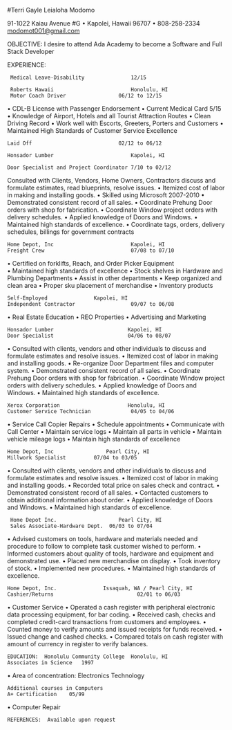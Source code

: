 #Terri Gayle Leialoha Modomo

91-1022 Kaiau Avenue #G • Kapolei, Hawaii 96707 • 808-258-2334
modomot001@gmail.com

OBJECTIVE:	I desire to attend Ada Academy to become a Software  and Full Stack Developer

EXPERIENCE:	 


     Medical Leave-Disability               12/15

	 Roberts Hawaii	                        Honolulu, HI
	 Motor Coach Driver	                06/12 to 12/15
      
•	CDL-B License with Passenger Endorsement
•	Current Medical Card 5/15
•	Knowledge of Airport, Hotels and all Tourist Attraction Routes
•	Clean Driving Record
•	Work well with Escorts, Greeters, Porters and Customers
•	Maintained High Standards of Customer Service Excellence

	
    Laid Off	                        02/12 to 06/12
           
    Honsador Lumber	                        Kapolei, HI
     
    Door Specialist and Project Coordinator 7/10 to 02/12  
    
   Consulted with Clients, Vendors, Home Owners, Contractors discuss
    and formulate estimates, read blueprints, resolve issues.
•	Itemized cost of labor in making and installing goods.
•	Skilled using Microsoft 2007-2010
•	Demonstrated consistent record of all sales.
•	Coordinate Prehung Door orders with shop for fabrication.
•	Coordinate Window project orders with delivery schedules.
•	Applied knowledge of Doors and Windows.
•	Maintained high standards of excellence.
•	Coordinate tags, orders, delivery schedules, billings for government contracts


	Home Depot, Inc	                        Kapolei, HI
	Freight Crew	                        07/08 to 07/10
•	Certified on forklifts, Reach, and Order Picker Equipment                		
•	Maintained high standards of excellence
•	Stock shelves in Hardware and Plumbing Departments
•	Assist in other departments
•	Keep organized and clean area
•	Proper sku placement of merchandise
•	Inventory products 
	
    
	Self-Employed				Kapolei, HI
	Independent Contractor	                09/07 to 06/08
•	Real Estate Education
•	REO Properties
•	Advertising and Marketing

 
    Honsador Lumber	                       Kapolei, HI
	Door Specialist	                       04/06 to 08/07
    
•	Consulted with clients, vendors and other individuals to discuss and formulate estimates and resolve issues.
•	Itemized cost of labor in making and installing goods.
•	Re-organize Door Department files and computer system.
•	Demonstrated consistent record of all sales.
•	Coordinate Prehung Door orders with shop for fabrication.
•	Coordinate Window project orders with delivery schedules.
•	Applied knowledge of Doors and Windows.
•	Maintained high standards of excellence.

	

	Xerox Corporation                      Honolulu, HI 
	Customer Service Technician  	        04/05 to 04/06
•	Service Call Copier Repairs
•	Schedule appointments
•	Communicate with Call Center
•	Maintain service logs
•	Maintain all parts in vehicle 
•	Maintain vehicle mileage logs
•	Maintain high standards of excellence


	Home Depot, Inc           		Pearl City, HI
	Millwork Specialist			07/04 to 03/05
•	Consulted with clients, vendors and other individuals to discuss and formulate estimates and resolve issues.
•	Itemized cost of labor in making and installing goods.
•	Recorded total price on sales check and contract.
•	Demonstrated consistent record of all sales.
•	Contacted customers to obtain additional information about order.
•	Applied knowledge of Doors and Windows.
•	Maintained high standards of excellence.

     
     Home Depot Inc.  	                Pearl City, HI
	 Sales Associate-Hardware Dept.	 06/03 to 07/04
            
•	Advised customers on tools, hardware and materials needed and procedure to follow to complete task customer wished to perform.
•	Informed customers about quality of tools, hardware and equipment and demonstrated use.
•	Placed new merchandise on display.
•	Took inventory of stock.
•	Implemented new procedures.
•	Maintained high standards of excellence.

    
    Home Depot, Inc.	           Issaquah, WA / Pearl City, HI
	Cashier/Returns	                          02/01 to 06/03
       
•	Customer Service
•	Operated a cash register with peripheral electronic data processing equipment, for bar coding.
•	Received cash, checks and completed credit-card transactions from customers and employees.
•	Counted money to verify amounts and issued receipts for funds received.
•	Issued change and cashed checks.
•	Compared totals on cash register with amount of currency in register to verify balances.

  
    EDUCATION:	Honolulu Community College	Honolulu, HI
	Associates in Science	1997
•	Area of concentration: Electronics Technology

	
	Additional courses in Computers	
	A+ Certification	05/99
•	Computer Repair

	
    REFERENCES:  Available upon request
